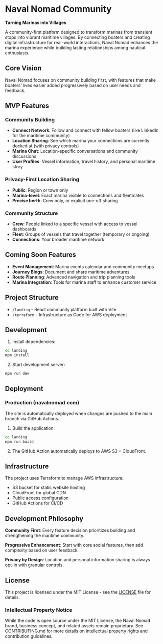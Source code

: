 # Naval Nomad Community

**Turning Marinas into Villages**

A community-first platform designed to transform marinas from transient stops into vibrant maritime villages. By connecting boaters and creating digital infrastructure for real-world interactions, Naval Nomad enhances the marina experience while building lasting relationships among nautical enthusiasts.

## Core Vision

Naval Nomad focuses on community building first, with features that make boaters' lives easier added progressively based on user needs and feedback.

## MVP Features

### Community Building
- **Connect Network**: Follow and connect with fellow boaters (like LinkedIn for the maritime community)
- **Location Sharing**: See which marina your connections are currently docked at (with privacy controls)
- **Marina Chat**: Location-specific conversations and community discussions
- **User Profiles**: Vessel information, travel history, and personal maritime story

### Privacy-First Location Sharing
- **Public**: Region or town only
- **Marina-level**: Exact marina visible to connections and fleetmates
- **Precise berth**: Crew only, or explicit one-off sharing

### Community Structure
- **Crew**: People linked to a specific vessel with access to vessel dashboards
- **Fleet**: Groups of vessels that travel together (temporary or ongoing)
- **Connections**: Your broader maritime network

## Coming Soon Features
- **Event Management**: Marina events calendar and community meetups
- **Journey Blogs**: Document and share maritime adventures
- **Route Planning**: Advanced navigation and trip planning tools
- **Marina Integration**: Tools for marina staff to enhance customer service

## Project Structure

- `/landing` - React community platform built with Vite
- `/terraform` - Infrastructure as Code for AWS deployment

## Development

1. Install dependencies:
```bash
cd landing
npm install
```

2. Start development server:
```bash
npm run dev
```

## Deployment

### Production (navalnomad.com)

The site is automatically deployed when changes are pushed to the main branch via GitHub Actions.

1. Build the application:
```bash
cd landing
npm run build
```

2. The GitHub Action automatically deploys to AWS S3 + CloudFront.

## Infrastructure

The project uses Terraform to manage AWS infrastructure:
- S3 bucket for static website hosting
- CloudFront for global CDN
- Public access configuration
- GitHub Actions for CI/CD

## Development Philosophy

**Community First**: Every feature decision prioritizes building and strengthening the maritime community.

**Progressive Enhancement**: Start with core social features, then add complexity based on user feedback.

**Privacy by Design**: Location and personal information sharing is always opt-in with granular controls.

## License

This project is licensed under the MIT License - see the [LICENSE](LICENSE) file for details.

### Intellectual Property Notice

While the code is open source under the MIT License, the Naval Nomad brand, business concept, and related assets remain proprietary. See [CONTRIBUTING.md](CONTRIBUTING.md) for more details on intellectual property rights and contribution guidelines.
